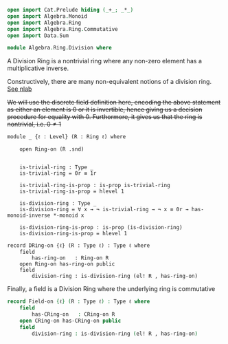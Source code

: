 ```agda
open import Cat.Prelude hiding (_+_; _*_)
open import Algebra.Monoid
open import Algebra.Ring
open import Algebra.Ring.Commutative
open import Data.Sum

module Algebra.Ring.Division where
```

A Division Ring is a nontrivial ring where any non-zero element has a
multiplicative inverse.

Constructively, there are many non-equivalent notions of a division ring. 
[See nlab](https://ncatlab.org/nlab/show/field)

~~We will use the discrete field definition here, encoding the above statement
as either an element is 0 or it is invertible, hence giving us a decision
procedure for equality with 0. Furthormore, it gives us that the ring is
nontrivial, i.e. $0\neq1$~~

```
module _ {ℓ : Level} (R : Ring ℓ) where

    open Ring-on (R .snd)


    is-trivial-ring : Type _
    is-trivial-ring = 0r ≡ 1r

    is-trivial-ring-is-prop : is-prop is-trivial-ring
    is-trivial-ring-is-prop = hlevel 1

    is-division-ring : Type _
    is-division-ring = ∀ x → ¬ is-trivial-ring → ¬ x ≡ 0r → has-monoid-inverse *-monoid x

    is-division-ring-is-prop : is-prop (is-division-ring)
    is-division-ring-is-prop = hlevel 1

record DRing-on {ℓ} (R : Type ℓ) : Type ℓ where
    field
        has-ring-on   : Ring-on R
    open Ring-on has-ring-on public
    field
        division-ring : is-division-ring (el! R , has-ring-on)
```

Finally, a field is a Division Ring where the underlying ring
is commutative

```agda
record Field-on {ℓ} (R : Type ℓ) : Type ℓ where
    field
        has-CRing-on   : CRing-on R
    open CRing-on has-CRing-on public
    field
        division-ring : is-division-ring (el! R , has-ring-on)
```
